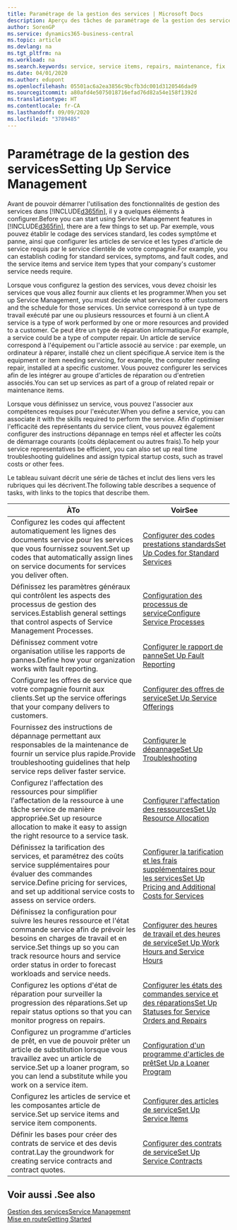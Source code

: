 ```yaml
---
title: Paramétrage de la gestion des services | Microsoft Docs
description: Aperçu des tâches de paramétrage de la gestion des services en fonction de la manière dont vos partenaires gère leurs services.
author: SorenGP
ms.service: dynamics365-business-central
ms.topic: article
ms.devlang: na
ms.tgt_pltfrm: na
ms.workload: na
ms.search.keywords: service, service items, repairs, maintenance, fix
ms.date: 04/01/2020
ms.author: edupont
ms.openlocfilehash: 05501ac6a2ea3856c9bcfb3dc001d3120546dad9
ms.sourcegitcommit: a80afd4e5075018716efad76d82a54e158f1392d
ms.translationtype: HT
ms.contentlocale: fr-CA
ms.lasthandoff: 09/09/2020
ms.locfileid: "3789485"
---
```

# <a name="setting-up-service-management"></a><span data-ttu-id="9a76d-103">Paramétrage de la gestion des services</span><span class="sxs-lookup"><span data-stu-id="9a76d-103">Setting Up Service Management</span></span>
<span data-ttu-id="9a76d-104">Avant de pouvoir démarrer l'utilisation des fonctionnalités de gestion des services dans [!INCLUDE[d365fin](includes/d365fin_md.md)], il y a quelques éléments à configurer.</span><span class="sxs-lookup"><span data-stu-id="9a76d-104">Before you can start using Service Management features in [!INCLUDE[d365fin](includes/d365fin_md.md)], there are a few things to set up.</span></span> <span data-ttu-id="9a76d-105">Par exemple, vous pouvez établir le codage des services standard, les codes symptôme et panne, ainsi que configurer les articles de service et les types d'article de service requis par le service clientèle de votre compagnie.</span><span class="sxs-lookup"><span data-stu-id="9a76d-105">For example, you can establish coding for standard services, symptoms, and fault codes, and the service items and service item types that your company's customer service needs require.</span></span>  

<span data-ttu-id="9a76d-106">Lorsque vous configurez la gestion des services, vous devez choisir les services que vous allez fournir aux clients et les programmer.</span><span class="sxs-lookup"><span data-stu-id="9a76d-106">When you set up Service Management, you must decide what services to offer customers and the schedule for those services.</span></span> <span data-ttu-id="9a76d-107">Un service correspond à un type de travail exécuté par une ou plusieurs ressources et fourni à un client.</span><span class="sxs-lookup"><span data-stu-id="9a76d-107">A service is a type of work performed by one or more resources and provided to a customer.</span></span> <span data-ttu-id="9a76d-108">Ce peut être un type de réparation informatique.</span><span class="sxs-lookup"><span data-stu-id="9a76d-108">For example, a service could be a type of computer repair.</span></span> <span data-ttu-id="9a76d-109">Un article de service correspond à l'équipement ou l'article associé au service : par exemple, un ordinateur à réparer, installé chez un client spécifique.</span><span class="sxs-lookup"><span data-stu-id="9a76d-109">A service item is the equipment or item needing servicing, for example, the computer needing repair, installed at a specific customer.</span></span> <span data-ttu-id="9a76d-110">Vous pouvez configurer les services afin de les intégrer au groupe d'articles de réparation ou d'entretien associés.</span><span class="sxs-lookup"><span data-stu-id="9a76d-110">You can set up services as part of a group of related repair or maintenance items.</span></span>  
  
<span data-ttu-id="9a76d-111">Lorsque vous définissez un service, vous pouvez l'associer aux compétences requises pour l'exécuter.</span><span class="sxs-lookup"><span data-stu-id="9a76d-111">When you define a service, you can associate it with the skills required to perform the service.</span></span> <span data-ttu-id="9a76d-112">Afin d'optimiser l'efficacité des représentants du service client, vous pouvez également configurer des instructions dépannage en temps réel et affecter les coûts de démarrage courants (coûts déplacement ou autres frais).</span><span class="sxs-lookup"><span data-stu-id="9a76d-112">To help your service representatives be efficient, you can also set up real time troubleshooting guidelines and assign typical startup costs, such as travel costs or other fees.</span></span>  

<span data-ttu-id="9a76d-113">Le tableau suivant décrit une série de tâches et inclut des liens vers les rubriques qui les décrivent.</span><span class="sxs-lookup"><span data-stu-id="9a76d-113">The following table describes a sequence of tasks, with links to the topics that describe them.</span></span>  
  
| <span data-ttu-id="9a76d-114">À</span><span class="sxs-lookup"><span data-stu-id="9a76d-114">To</span></span> | <span data-ttu-id="9a76d-115">Voir</span><span class="sxs-lookup"><span data-stu-id="9a76d-115">See</span></span> |
| --- | --- |
| <span data-ttu-id="9a76d-116">Configurez les codes qui affectent automatiquement les lignes des documents service pour les services que vous fournissez souvent.</span><span class="sxs-lookup"><span data-stu-id="9a76d-116">Set up codes that automatically assign lines on service documents for services you deliver often.</span></span> |[<span data-ttu-id="9a76d-117">Configurer des codes prestations standards</span><span class="sxs-lookup"><span data-stu-id="9a76d-117">Set Up Codes for Standard Services</span></span>](service-how-setup-service-coding.md)|
| <span data-ttu-id="9a76d-118">Définissez les paramètres généraux qui contrôlent les aspects des processus de gestion des services.</span><span class="sxs-lookup"><span data-stu-id="9a76d-118">Establish general settings that control aspects of Service Management Processes.</span></span>|[<span data-ttu-id="9a76d-119">Configuration des processus de service</span><span class="sxs-lookup"><span data-stu-id="9a76d-119">Configure Service Processes</span></span>](service-setup-service-processes.md)|
| <span data-ttu-id="9a76d-120">Définissez comment votre organisation utilise les rapports de pannes.</span><span class="sxs-lookup"><span data-stu-id="9a76d-120">Define how your organization works with fault reporting.</span></span> |[<span data-ttu-id="9a76d-121">Configurer le rapport de panne</span><span class="sxs-lookup"><span data-stu-id="9a76d-121">Set Up Fault Reporting</span></span>](service-how-setup-fault-reporting.md) |
| <span data-ttu-id="9a76d-122">Configurez les offres de service que votre compagnie fournit aux clients.</span><span class="sxs-lookup"><span data-stu-id="9a76d-122">Set up the service offerings that your company delivers to customers.</span></span>|[<span data-ttu-id="9a76d-123">Configurer des offres de service</span><span class="sxs-lookup"><span data-stu-id="9a76d-123">Set Up Service Offerings</span></span>](service-how-setup-service-offerings.md)|
| <span data-ttu-id="9a76d-124">Fournissez des instructions de dépannage permettant aux responsables de la maintenance de fournir un service plus rapide.</span><span class="sxs-lookup"><span data-stu-id="9a76d-124">Provide troubleshooting guidelines that help service reps deliver faster service.</span></span> |[<span data-ttu-id="9a76d-125">Configurer le dépannage</span><span class="sxs-lookup"><span data-stu-id="9a76d-125">Set Up Troubleshooting</span></span>](service-how-setup-troubleshooting.md) |
| <span data-ttu-id="9a76d-126">Configurez l'affectation des ressources pour simplifier l'affectation de la ressource à une tâche service de manière appropriée.</span><span class="sxs-lookup"><span data-stu-id="9a76d-126">Set up resource allocation to make it easy to assign the right resource to a service task.</span></span> |[<span data-ttu-id="9a76d-127">Configurer l'affectation des ressources</span><span class="sxs-lookup"><span data-stu-id="9a76d-127">Set Up Resource Allocation</span></span>](service-how-setup-resource-allocation.md) |
| <span data-ttu-id="9a76d-128">Définissez la tarification des services, et paramétrez des coûts service supplémentaires pour évaluer des commandes service.</span><span class="sxs-lookup"><span data-stu-id="9a76d-128">Define pricing for services, and set up additional service costs to assess on service orders.</span></span> |[<span data-ttu-id="9a76d-129">Configurer la tarification et les frais supplémentaires pour les services</span><span class="sxs-lookup"><span data-stu-id="9a76d-129">Set Up Pricing and Additional Costs for Services</span></span>](service-how-setup-service-costs-pricing.md)|
| <span data-ttu-id="9a76d-130">Définissez la configuration pour suivre les heures ressource et l'état commande service afin de prévoir les besoins en charges de travail et en service.</span><span class="sxs-lookup"><span data-stu-id="9a76d-130">Set things up so you can track resource hours and service order status in order to forecast workloads and service needs.</span></span>|[<span data-ttu-id="9a76d-131">Configurer des heures de travail et des heures de service</span><span class="sxs-lookup"><span data-stu-id="9a76d-131">Set Up Work Hours and Service Hours</span></span>](service-how-setup-work-service-hours.md)|
| <span data-ttu-id="9a76d-132">Configurez les options d'état de réparation pour surveiller la progression des réparations.</span><span class="sxs-lookup"><span data-stu-id="9a76d-132">Set up repair status options so that you can monitor progress on repairs.</span></span> | [<span data-ttu-id="9a76d-133">Configurer les états des commandes service et des réparations</span><span class="sxs-lookup"><span data-stu-id="9a76d-133">Set Up Statuses for Service Orders and Repairs</span></span>](service-order-repair-status.md)|
| <span data-ttu-id="9a76d-134">Configurez un programme d'articles de prêt, en vue de pouvoir prêter un article de substitution lorsque vous travaillez avec un article de service.</span><span class="sxs-lookup"><span data-stu-id="9a76d-134">Set up a loaner program, so you can lend a substitute while you work on a service item.</span></span> |[<span data-ttu-id="9a76d-135">Configuration d'un programme d'articles de prêt</span><span class="sxs-lookup"><span data-stu-id="9a76d-135">Set Up a Loaner Program</span></span>](service-how-setup-loaner-program.md) |
| <span data-ttu-id="9a76d-136">Configurez les articles de service et les composantes article de service.</span><span class="sxs-lookup"><span data-stu-id="9a76d-136">Set up service items and service item components.</span></span> |[<span data-ttu-id="9a76d-137">Configurer des articles de service</span><span class="sxs-lookup"><span data-stu-id="9a76d-137">Set Up Service Items</span></span>](service-how-setup-service-items.md) |
| <span data-ttu-id="9a76d-138">Définir les bases pour créer des contrats de service et des devis contrat.</span><span class="sxs-lookup"><span data-stu-id="9a76d-138">Lay the groundwork for creating service contracts and contract quotes.</span></span> |[<span data-ttu-id="9a76d-139">Configurer des contrats de service</span><span class="sxs-lookup"><span data-stu-id="9a76d-139">Set Up Service Contracts</span></span>](service-how-setup-service-contracts.md) |

## <a name="see-also"></a><span data-ttu-id="9a76d-140">Voir aussi .</span><span class="sxs-lookup"><span data-stu-id="9a76d-140">See also</span></span>
[<span data-ttu-id="9a76d-141">Gestion des services</span><span class="sxs-lookup"><span data-stu-id="9a76d-141">Service Management</span></span>](service-service.md)  
[<span data-ttu-id="9a76d-142">Mise en route</span><span class="sxs-lookup"><span data-stu-id="9a76d-142">Getting Started</span></span>](product-get-started.md)  
